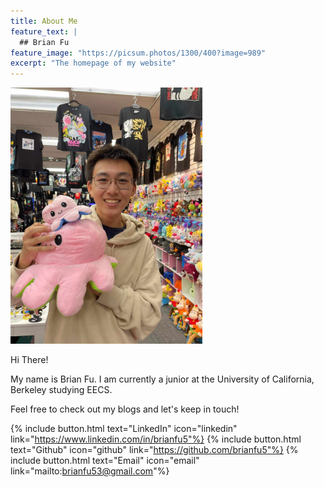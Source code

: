 ```yaml
---
title: About Me
feature_text: |
  ## Brian Fu
feature_image: "https://picsum.photos/1300/400?image=989"
excerpt: "The homepage of my website"
---
```


<div style="text-align: left;"><img src="/assets/img/brian_fu_homepage.jpg" width="307" height="410" alt=""></div>

Hi There!

My name is Brian Fu. I am currently a junior at the University of California, Berkeley studying EECS.

Feel free to check out my blogs and let's keep in touch!

{% include button.html text="LinkedIn" icon="linkedin" link="https://www.linkedin.com/in/brianfu5"%} {% include button.html text="Github" icon="github" link="https://github.com/brianfu5"%} {% include button.html text="Email" icon="email" link="mailto:brianfu53@gmail.com"%} 
